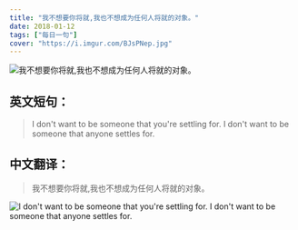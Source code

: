 ```yaml
---
title: "我不想要你将就,我也不想成为任何人将就的对象。"
date: 2018-01-12
tags: ["每日一句"]
cover: "https://i.imgur.com/BJsPNep.jpg"
---
```


![我不想要你将就,我也不想成为任何人将就的对象。](https://i.imgur.com/wh2ioW8.jpg)

## 英文短句：
> I don't want to be someone that you're settling for. I don't want to be someone that anyone settles for.

<!--more-->

## 中文翻译：
> 我不想要你将就,我也不想成为任何人将就的对象。

![I don't want to be someone that you're settling for. I don't want to be someone that anyone settles for.](https://i.imgur.com/3Oxg36T.jpg)

